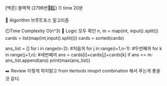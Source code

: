 [백준] 블랙잭 (2798번🩶5️⃣)
⏰ time
20분

📌 Algorithm
브루트포스 알고리즘

⏲️Time Complexity
O(n^3)
📍 Logic
모두 확인
n, m = map(int, input().split())
cards = list(map(int,input().split()))
cards = sorted(cards)

ans_list = []
for i in range(n-2):    #처음꺼
    for j in range(i+1,n-1):  #두번째꺼
        for k in range(j+1,n):  #세번째꺼
            ans = cards[i]+cards[j]+cards[k]
            if ans <= m:
                ans_list.append(ans)
print(max(ans_list))

✒️ Review
이렇게 하지말고 from itertools imoprt combination 해서 푸는게 좋을 것 같다.
